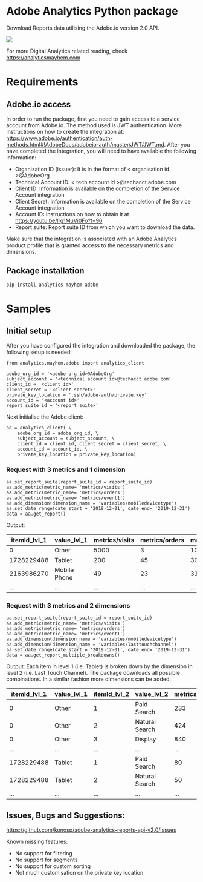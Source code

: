 # Adobe Analytics Python package 
Download Reports data utilising the Adobe.io version 2.0 API.

![](https://github.com/konosp/adobe-analytics-reports-api-v2.0/workflows/Package%20Testing/badge.svg)

For more Digital Analytics related reading, check https://analyticsmayhem.com

# Requirements

## Adobe.io access
In order to run the package, first you need to gain access to a service account from Adobe.io. The method used is JWT authentication. More instructions on how to create the integration at: https://www.adobe.io/authentication/auth-methods.html#!AdobeDocs/adobeio-auth/master/JWT/JWT.md. After you have completed the integration, you will need to have available the following information:
- Organization ID (issuer): It is in the format of < organisation id >@AdobeOrg
- Technical Account ID: < tech account id >@techacct.adobe.com 
- Client ID: Information is available on the completion of the Service Account integration
- Client Secret: Information is available on the completion of the Service Account integration
- Account ID: Instructions on how to obtain it at https://youtu.be/lrg1MuVi0Fo?t=96
- Report suite: Report suite ID from which you want to download the data.

Make sure that the integration is associated with an Adobe Analytics product profile that is granted access to the necessary metrics and dimensions.

## Package installation
```
pip install analytics-mayhem-adobe
```

# Samples

## Initial setup

After you have configured the integration and downloaded the package, the following setup is needed:
```
from analytics.mayhem.adobe import analytics_client

adobe_org_id = '<adobe org id>@AdobeOrg'
subject_account = '<technical account id>@techacct.adobe.com'
client_id = '<client id>'
client_secret = '<client secret>'
private_key_location = '.ssh/adobe-auth/private.key'
account_id = '<account id>'
report_suite_id = '<report suite>'
```
Next initialise the Adobe client:
```
aa = analytics_client( \
    adobe_org_id = adobe_org_id, \
    subject_account = subject_account, \
    client_id = client_id, client_secret = client_secret, \
    account_id = account_id, \
    private_key_location = private_key_location)
```
### Request with 3 metrics and 1 dimension
```
aa.set_report_suite(report_suite_id = report_suite_id)
aa.add_metric(metric_name= 'metrics/visits')
aa.add_metric(metric_name= 'metrics/orders')
aa.add_metric(metric_name= 'metrics/event1')
aa.add_dimension(dimension_name = 'variables/mobiledevicetype')
aa.set_date_range(date_start = '2019-12-01', date_end= '2019-12-31')
data = aa.get_report()
```
Output:

|itemId_lvl_1   |  value_lvl_1 | metrics/visits | metrics/orders | metrics/event1
| --- | --- | --- | --- | --- |
|         0     |      Other    |  5000    |    3    | 100
|  1728229488   |       Tablet  |     200   |   45    |  30
|  2163986270   | Mobile Phone  |    49   |    23   |  31
|  ...    | ...  |       ...   |        ...   |      ...

### Request with 3 metrics and 2 dimensions
```
aa.set_report_suite(report_suite_id = report_suite_id)
aa.add_metric(metric_name= 'metrics/visits')
aa.add_metric(metric_name= 'metrics/orders')
aa.add_metric(metric_name= 'metrics/event1')
aa.add_dimension(dimension_name = 'variables/mobiledevicetype')
aa.add_dimension(dimension_name = 'variables/lasttouchchannel')
aa.set_date_range(date_start = '2019-12-01', date_end= '2019-12-31')
data = aa.get_report_multiple_breakdowns()
```
Output:
Each item in level 1 (i.e. Tablet) is broken down by the dimension in level 2 (i.e. Last Touch Channel). The package downloads all possible combinations. In a similar fashion more dimensions can be added.

| itemId_lvl_1 | value_lvl_1 | itemId_lvl_2 |  value_lvl_2 | metrics/visits | metrics/orders  | metrics/event1 |
| --- | --- | --- | --- | --- | --- | --- |
|         0 |       Other |            1 |   Paid Search      | 233        | 39  |    10 |
|         0 |       Other |            2 |   Natural Search      | 424        | 12  |    412 |
|         0 |       Other |            3 |    Display        | 840           | 41  |      31 |
| ... | ... | ... | ... | ... | ... | ... |
| 1728229488 |      Tablet |            1 | Paid Search         | 80           | 12  |       41 |
| 1728229488 |      Tablet |            2 |   Natural Search       | 50         | 41  |     21 |
| ... | ... | ... | ... | ... | ... | ... |

## Issues, Bugs and Suggestions:
https://github.com/konosp/adobe-analytics-reports-api-v2.0/issues

Known missing features:
- No support for filtering
- No support for segments
- No support for custom sorting
- Not much customisation on the private key location
